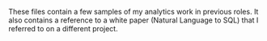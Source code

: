 These files contain a few samples of my analytics work in previous roles. 
It also contains a reference to a white paper (Natural Language to SQL) that I referred to on a different project.
